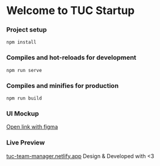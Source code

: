 # Welcome to TUC Startup

### Project setup
```
npm install
```

### Compiles and hot-reloads for development
```
npm run serve
```

### Compiles and minifies for production
```
npm run build
```


### UI Mockup
[Open link with figma](https://www.figma.com/file/PWFMjAmA8lCpVV7HfzOclM/The-Ultimate-Company?type=design&node-id=0%3A1&mode=design&t=Rvh6Gu6V79bSjJ6P-1)

### Live Preview
[tuc-team-manager.netlify.app](https://tuc-team-manager.netlify.app)
Design & Developed with <3


